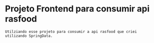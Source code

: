 # Projeto Frontend para consumir api rasfood

    Utilziando esse projeto para consumir a api rasfood que criei utilizando SpringData.
